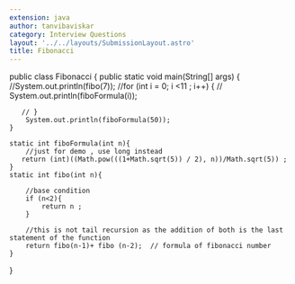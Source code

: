 ```yaml
---
extension: java
author: tanvibaviskar
category: Interview Questions
layout: '../../layouts/SubmissionLayout.astro'
title: Fibonacci
---
```

public class Fibonacci {
    public static void main(String[] args) {
        //System.out.println(fibo(7));
        //for (int i = 0; i <11 ; i++) {
          //  System.out.println(fiboFormula(i));

       // }
        System.out.println(fiboFormula(50));
    }

    static int fiboFormula(int n){
        //just for demo , use long instead
       return (int)((Math.pow(((1+Math.sqrt(5)) / 2), n))/Math.sqrt(5)) ;
    }
    static int fibo(int n){

        //base condition
        if (n<2){
            return n ;
        }

        //this is not tail recursion as the addition of both is the last statement of the function
        return fibo(n-1)+ fibo (n-2);  // formula of fibonacci number
    }
}